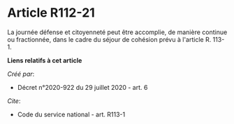 # Article R112-21

La journée défense et citoyenneté peut être accomplie, de manière continue ou fractionnée, dans le cadre du séjour de
cohésion prévu à l'article R. 113-1.

**Liens relatifs à cet article**

_Créé par_:

  - Décret n°2020-922 du 29 juillet 2020 - art. 6

_Cite_:

  - Code du service national - art. R113-1
